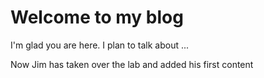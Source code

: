 # Welcome to my blog

I'm glad you are here. I plan to talk about ...

Now Jim has taken over the lab and added his first content
